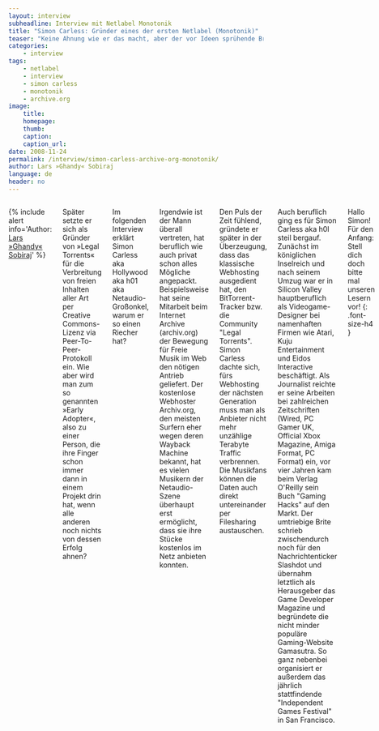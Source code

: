 ```yaml
---
layout: interview
subheadline: Interview mit Netlabel Monotonik
title: "Simon Carless: Gründer eines der ersten Netlabel (Monotonik)"
teaser: "Keine Ahnung wie er das macht, aber der vor Ideen sprühende Brite Simon Carless war eigentlich schon immer zur rechten Zeit am richtigen Ort. So oder so ähnlich lässt sich das Erfolgsgeheimnis des Wahl-Kaliforniers, Musikers, Spiele-Designers, Festivalorganisators und Journalisten am besten beschreiben. Als früherer Amiga-Musiker und Gründer von Mono (heute Monotonik), hat er vor 12 Jahren eines der ersten Netlabels überhaupt aus der Taufe gehoben."
categories:
    - interview
tags:
    - netlabel
    - interview
    - simon carless
    - monotonik
    - archive.org
image:
    title:
    homepage:
    thumb:
    caption:
    caption_url:
date: 2008-11-24
permalink: /interview/simon-carless-archive-org-monotonik/
author: Lars »Ghandy« Sobiraj
language: de
header: no
---
```

<div class="row">
<div class="large-7 columns" markdown="1">

{% include alert info='Author: <a href="http://lars-sobiraj.de">Lars »Ghandy« Sobiraj</a>' %}

Später setzte er sich als Gründer von »Legal Torrents« für die Verbreitung von freien Inhalten aller Art per Creative Commons-Lizenz via Peer-To-Peer-Protokoll ein. Wie aber wird man zum so genannten »Early Adopter«, also zu einer Person, die ihre Finger schon immer dann in einem Projekt drin hat, wenn alle anderen noch nichts von dessen Erfolg ahnen?

Im folgenden Interview erklärt Simon Carless aka Hollywood aka h01 aka Netaudio-Großonkel, warum er so einen Riecher hat?

Irgendwie ist der Mann überall vertreten, hat beruflich wie auch privat schon alles Mögliche angepackt. Beispielsweise hat seine Mitarbeit beim Internet Archive (archiv.org) der Bewegung für Freie Musik im Web den nötigen Antrieb geliefert. Der kostenlose Webhoster Archiv.org, den meisten Surfern eher wegen deren Wayback Machine bekannt, hat es vielen Musikern der Netaudio-Szene überhaupt erst ermöglicht, dass sie ihre Stücke kostenlos im Netz anbieten konnten.

Den Puls der Zeit fühlend, gründete er später in der Überzeugung, dass das klassische Webhosting ausgedient hat, den BitTorrent-Tracker bzw. die Community "Legal Torrents". Simon Carless dachte sich, fürs Webhosting der nächsten Generation muss man als Anbieter nicht mehr unzählige Terabyte Traffic verbrennen. Die Musikfans können die Daten auch direkt untereinander per Filesharing austauschen.

Auch beruflich ging es für Simon Carless aka h0l steil bergauf. Zunächst im königlichen Inselreich und nach seinem Umzug war er in Silicon Valley hauptberuflich als Videogame-Designer bei namenhaften Firmen wie Atari, Kuju Entertainment und Eidos Interactive beschäftigt. Als Journalist reichte er seine Arbeiten bei zahlreichen Zeitschriften (Wired, PC Gamer UK, Official Xbox Magazine, Amiga Format, PC Format) ein, vor vier Jahren kam beim Verlag O'Reilly sein Buch "Gaming Hacks" auf den Markt. Der umtriebige Brite schrieb zwischendurch noch für den Nachrichtenticker Slashdot und übernahm letztlich als Herausgeber das Game Developer Magazine und begründete die nicht minder populäre Gaming-Website Gamasutra. So ganz nebenbei organisiert er außerdem das jährlich stattfindende "Independent Games Festival" in San Francisco.


Hallo Simon! Für den Anfang: Stell dich doch bitte mal unseren Lesern vor!
{: .font-size-h4 }

Hallo! Ich bin [Simon Carless][1], ich bin Anfang dreißig Jahre alt. Ich habe meine Karriere in der Amiga Demoszene im Jahr 1988 begonnen und war bis zirka 1996 in Amiga Demogruppen wie Axis, Jetset aber auch in PC-Gruppen wie Valhalla und Kosmic aktiv.

1996 habe ich Mono als .MOD-Szenegruppe gestartet. Später haben wir das Projekt in Monotonik umbenannt. Anfangs wurden die Veröffentlichungen per ftp-Server und Bulletin Board System (Anmerkung der Redaktion: Mailbox) verbreitet. Wir machen das jetzt – 12 Jahre später – noch immer, auch wenn es jetzt ausschließlich MP3s sind.


Wo und wie hat deine Karriere in der Demoszene begonnen, was hat dich daran so fasziniert? Hast du zufällig ein Demo bei einem Freund gesehen, bzw. was konnte dein Feuer der Begeisterung entzünden?
{: .font-size-h4 }

Ich kann mich nicht mehr genau erinnern. Ich weiß, als ich meinen Amiga 500 bekam, da begann ich mich auch schnell mit dem Thema zu befassen. Ich bekam üblicherweise Disketten mit Public Domain-Software von der Firma 17-Bit Software in England zugeschickt. Aus dem Unternehmen wurde später Team17, die Schöpfer des Spiel »Worms«.


Man kann dich ohne Übertreibung als einen der Erfinder des Netlabel-Konzepts  bezeichnen. Warum hast du normale Modules, diese vierstimmigen, zum Programm Protracker kompatible Musikstücke für den Amiga, verteilt, anstatt ausführbare Musikdisks? Verdanken wir fehlenden Programmierern in deiner Gruppe diesen Umstand, oder war das von Beginn an als neues Vertriebsmodell geplant?
{: .font-size-h4 }

Nun, es gab Leute, die .MOD-Dateien verteilten. Aber auf dem Amiga gab es neben den Musikdisks nichts. Warum auch immer, die Idee Musik lediglich in Form eines LHA-Archivs zu packen und es so unters Volk zu bringen, war nicht sonderlich populär.

Ich sah allerdings, dass die Boards die Verteilung sehr viel einfacher gestalteten. Und dies ganz im Gegensatz zu ausführbaren Disketten. PC Musikgruppen gab es zu diesem Zeitpunkt bereits. Ich entschloss mich dazu, ein Gegenstück auf dem Amiga aufzumachen.


Viele Dinge haben sich geändert. Am Anfang hast du eure Musikstücke im Aminet deponiert, die meisten Musikstücke davon waren maximal vierstimmig. Später übernahmen PC-Programme wie [FastTracker][2] und [Impulse Tracker][3] die Führung. Heute publiziert jeder seine Musikstücke in Form von MP3-Dateien, die auch deutlich einfacher in der Produktion sind. Wie schätzt du die Netlabel-Szene ein?
{: .font-size-h4 }

Netlabel sind heutzutage gemessen an der Menge der Releases echt gewaltig, täglich kommen Dutzende heraus. Aber grundsätzlich haben sie nichts mehr mit der Demoszene gemeinsam.

Ich habe damit kein Problem, aber bei so vielen mikroskopisch kleinen Bereichen ist es schwer geworden herauszufinden, was wirklich gut ist. Es gibt keinen Wettbewerb mehr untereinander, in dessen Verlauf die besten Veröffentlichungen ausgewählt werden. Es gibt halt unglaublich viele Leute, die alle Musik veröffentlichen. Die Menge ist ein echtes Problem, selbst wenn viele Sachen davon von hoher Qualität sind.


Was hast du erwartet, würde mit dieser Art von Szene passieren, sind deine Erwartungen in Erfüllung gegangen? Was könnte jeder Einzelne von uns tun, um die Netlabel-Szene populärer zu machen? Ist ein höherer Bekanntheitsgrad wünschenswert? Es gibt auch Leute, die würden ihr Hobby lieber wie bisher als eine nach außen hin geschlossene Untergrundbewegung betreiben.
{: .font-size-h4 }

Ich glaube die Leute sollten ihre Musik veröffentlichen, wann immer sie es wollen, sie werden ihre Hörer schon finden. Digitale Musik ist heute eh nahezu zum Standard geworden.


Hat dein jetziger Job auch etwas mit deinem Hobby zu tun? Du bist jetzt weit älter als früher, ist es nicht schwieriger geworden, dein Netlabel zu organisieren und die nötige Freizeit dafür aufzubringen? Wie hälst du deine Motivation auf Dauer aufrecht?
{: .font-size-h4 }

Nein, das hat wirklich nichts mit meiner Arbeit gemeinsam. Es ist sehr einfach Monotonik am Laufen zu halten, weil die Leute mir die Musik zuschicken. Ich mag sie und ich veröffentliche sie, so einfach ist das. Ich mache kaum Werbung für das Label. Auch die Website wird nur dahingehend aktualisiert, dass ich die neuen Releases einstelle. Für unsere treuen Hörer ist es ein fester Anlaufpunkt, selbst wenn wir insgesamt nur eine Nische darstellen. Ich mag es und es kostet nicht viel meiner Zeit.


In Hinblick auf LegalTorrents: Wie ist die Idee dazu entstanden und warum hast du es kürzlich an jemand anderes übergeben?
{: .font-size-h4 }

Es ist ursprünglich aufgrund der Tatsache entstanden, weil die Leute Probleme hatten, sehr umfangreiche Dateien im Netz zu verteilen. Meine Intention war es, eine Website aufzubauen, wo alles komplett frei aber unter Anwendung von Creative Commons Lizenzen verteilt wird. Dies ganz im Gegensatz zu den Websites, wo Inhalte Public Domain (also mit Totalverzicht auf jegliches Urheberrecht) vertrieben werden, bzw. wo die Inhalte komplett urheberrechtlich geschützt sind. Mir lief die Zeit weg, um daran zu arbeiten. Und Jonathan Dugan war dann so freundlich das Projekt von mir zu übernehmen.


Kann sich Filesharing wirklich zu einer gehbaren Alternative für den Vertrieb von Musik entwickeln? Oder werden die Konsumenten wegen des Geschwindigkeitsvorteils doch die direkten Downloads von [Archive.org][4], [Scene.org][5] oder von kommerziellen Hostingfirmen bevorzugen?
{: .font-size-h4 }

Ich glaube, BitTorrent ist beispielsweise sehr gut dazu geeignet, den kompletten Katalog von Netlabels (Anmerkung der Red.: mit einem Datenvolumen von mehreren Hundert MB bis über einen Gigabyte) zu verteilen, und weniger für einzelne Singles. Vor allem, so lange es preiswerte Hoster oder kostenlose Optionen wie Archive.org gibt.


Simon, vielen Dank, dass Du dir die Zeit genommen hast, unsere Fragen zu beantworten. Ich hoffe Monotonik wird auch in den nächsten 12 Jahren aktiv bleiben, wenn nicht länger!
{: .font-size-h4 }

 [1]: http://www.simoncarless.com/
 [2]: https://de.wikipedia.org/wiki/FastTracker
 [3]: https://de.wikipedia.org/wiki/Impulse_Tracker
 [4]: https://archive.org/
 [5]: https://www.scene.org/
 [6]: #
 [7]: #
 [8]: #
 [9]: #
 [10]: #

</div><!-- /.large-7 -->
<div class="large-5 columns" markdown="1">



</div><!-- /.large-5 -->
</div><!-- /.row -->
